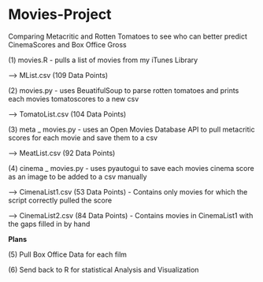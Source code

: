 # Movies-Project
Comparing Metacritic and Rotten Tomatoes to see who can better predict CinemaScores and Box Office Gross


(1) movies.R - pulls a list of movies from my iTunes Library

  --> MList.csv (109 Data Points)
  
(2) movies.py - uses BeuatifulSoup to parse rotten tomatoes and prints each movies tomatoscores to a new csv

  --> TomatoList.csv (104 Data Points)
  
(3) meta _ movies.py - uses an Open Movies Database API to pull metacritic scores for each movie and save them to a csv

  --> MeatList.csv (92 Data Points)
  
(4) cinema _ movies.py - uses pyautogui to save each movies cinema score as an image to be added to a csv manually

  --> CimenaList1.csv (53 Data Points) - Contains only movies for which the script correctly pulled the score
  
  --> CinemaList2.csv (84 Data Points) - Contains movies in CinemaList1 with the gaps filled in by hand
  
__Plans__

(5) Pull Box Office Data for each film

(6) Send back to R for statistical Analysis and Visualization
